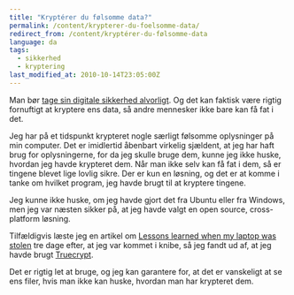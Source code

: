 ```yaml
---
title: "Kryptérer du følsomme data?"
permalink: /content/krypterer-du-foelsomme-data/
redirect_from: /content/kryptérer-du-følsomme-data
language: da
tags:
  - sikkerhed
  - kryptering
last_modified_at: 2010-10-14T23:05:00Z
---
```


Man bør [tage sin digitale sikkerhed alvorligt](/content/interesseret-i-din-egen-digitale-sikkerhed). Og det kan faktisk være rigtig fornuftigt at kryptere ens data, så andre mennesker ikke bare kan få fat i det.

Jeg har på et tidspunkt krypteret nogle særligt følsomme oplysninger på min computer. Det er imidlertid åbenbart virkelig sjældent, at jeg har haft brug for oplysningerne, for da jeg skulle bruge dem, kunne jeg ikke huske, hvordan jeg havde krypteret dem. Når man ikke selv kan få fat i dem, så er tingene blevet lige lovlig sikre. Der er kun en løsning, og det er at komme i tanke om hvilket program, jeg havde brugt til at kryptere tingene.

Jeg kunne ikke huske, om jeg havde gjort det fra Ubuntu eller fra Windows, men jeg var næsten sikker på, at jeg havde valgt en open source, cross-platform løsning. 

Tilfældigvis læste jeg en artikel om [Lessons learned when my laptop was stolen](http://lifehacker.com/5663246/lessons-i-learned-when-my-laptop-was-stolen) tre dage efter, at jeg var kommet i knibe, så jeg fandt ud af, at jeg havde brugt [Truecrypt](http://truecrypt.com).

Det er rigtig let at bruge, og jeg kan garantere for, at det er vanskeligt at se ens filer, hvis man ikke kan huske, hvordan man har krypteret dem.
